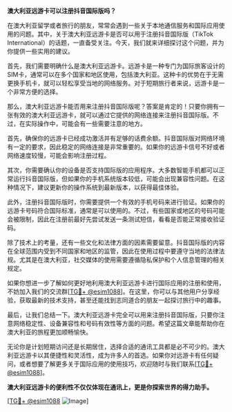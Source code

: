 **澳大利亚远游卡可以注册抖音国际版吗？**

在澳大利亚留学或者旅行的朋友，常常会遇到一些关于本地通信服务和国际应用使用的问题。其中，关于澳大利亚远游卡是否可以用于注册抖音国际版（TikTok International）的话题，一直备受关注。今天，我们就来详细探讨这个问题，并为你提供一些实用的建议。

首先，我们需要明确什么是澳大利亚远游卡。远游卡是一种专门为国际旅客设计的SIM卡，通常可以在多个国家和地区使用，包括澳大利亚。这种卡的优势在于无需更换手机卡，就可以轻松享受当地的网络服务。对于短期旅行者来说，远游卡是一个非常方便的选择。

那么，澳大利亚远游卡能否用来注册抖音国际版呢？答案是肯定的！只要你拥有一张有效的澳大利亚远游卡，就可以通过它提供的网络连接来注册抖音国际版。不过，在实际操作中，可能会有一些需要注意的地方。

首先，确保你的远游卡已经成功激活并有足够的话费余额。抖音国际版对网络环境有一定的要求，因此稳定的网络连接是非常重要的。如果你的远游卡信号不好或者网络速度较慢，可能会影响注册过程。

其次，你需要确认你的设备是否支持国际版的应用程序。大多数智能手机都可以正常运行抖音国际版，但如果你的手机系统版本较低，可能会出现兼容性问题。在这种情况下，建议更新你的操作系统到最新版本，以获得最佳体验。

此外，注册抖音国际版时，你需要提供一个有效的手机号码来进行验证。如果你的远游卡号码符合国际标准，通常是可以使用的。不过，有些国家或地区的号码可能会被限制，因此在注册前最好先尝试发送一条测试短信，看看是否能正常接收验证码。

除了技术上的考量，还有一些文化和法律方面的因素需要留意。抖音国际版的内容在全球范围内受到不同国家和地区的监管，因此在使用过程中要遵守当地的法律法规。尤其是在澳大利亚，社交媒体的使用需要遵循隐私保护和个人信息管理的相关规定。

如果你想进一步了解如何更好地利用澳大利亚远游卡进行国际应用的注册和使用，不妨加入我们的交流群[[TG💪+ @esim1088](https://t.me/s/esim1088)]。在这里，你可以与其他用户分享经验，获取最新的技术支持，甚至还能找到志同道合的朋友一起探讨旅行中的趣事。

最后，让我们总结一下。澳大利亚远游卡完全可以用来注册抖音国际版，只要你注意网络稳定性、设备兼容性和号码有效性等方面的问题。希望这篇文章能帮助你在澳大利亚的旅程更加顺畅愉快。

无论你是计划短期访问还是长期居住，选择合适的通讯工具都是必不可少的。澳大利亚远游卡以其便捷性和灵活性，成为许多人的首选。如果你对远游卡有任何疑问，或者想要了解更多关于国际应用的使用技巧，欢迎随时与我们联系[[TG💪+ @esim1088](https://t.me/s/esim1088)]。

**澳大利亚远游卡的便利性不仅仅体现在通讯上，更是你探索世界的得力助手。** 

[[TG💪+ @esim1088](https://t.me/s/esim1088) ![Image](https://i.postimg.cc/4NQfJmqS/Snipaste-2025-05-13-00-14-12.png)]
